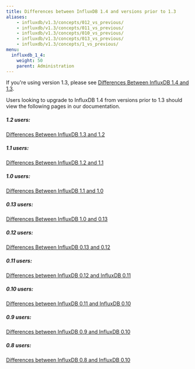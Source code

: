 ```yaml
---
title: Differences between InfluxDB 1.4 and versions prior to 1.3
aliases:
    - influxdb/v1.3/concepts/012_vs_previous/
    - influxdb/v1.3/concepts/011_vs_previous/
    - influxdb/v1.3/concepts/010_vs_previous/
    - influxdb/v1.3/concepts/013_vs_previous/
    - influxdb/v1.3/concepts/1_vs_previous/
menu:
  influxdb_1_4:
    weight: 50
    parent: Administration
---
```


If you're using version 1.3, please see [Differences Between InfluxDB 1.4 and 1.3](/influxdb/v1.4/administration/differences/).

Users looking to upgrade to InfluxDB 1.4 from versions prior to 1.3 should view the following pages in our documentation.

##### 1.2 users:
[Differences Between InfluxDB 1.3 and 1.2](/influxdb/v1.3/administration/differences/)

##### 1.1 users:
[Differences Between InfluxDB 1.2 and 1.1](https://archive.docs.influxdata.com/influxdb/v1.2/administration/differences/)

##### 1.0 users:
[Differences Between InfluxDB 1.1 and 1.0](https://archive.docs.influxdata.com/influxdb/v1.1/administration/differences/)

##### 0.13 users:
[Differences Between InfluxDB 1.0 and 0.13](https://archive.docs.influxdata.com/influxdb/v1.0/administration/013_vs_1/)

##### 0.12 users:
[Differences Between InfluxDB 0.13 and 0.12](https://archive.docs.influxdata.com/influxdb/v0.13/administration/012_vs_013/)

##### 0.11 users:
[Differences between InfluxDB 0.12 and InfluxDB 0.11](https://archive.docs.influxdata.com/influxdb/v0.12/concepts/011_vs_012/)

##### 0.10 users:
[Differences between InfluxDB 0.11 and InfluxDB 0.10](/influxdb/v1.3/administration/previous_differences/)

##### 0.9 users:
[Differences between InfluxDB 0.9 and InfluxDB 0.10](https://archive.docs.influxdata.com/influxdb/v0.10/concepts/09_vs_010/)

##### 0.8 users:
[Differences between InfluxDB 0.8 and InfluxDB 0.10](https://archive.docs.influxdata.com/influxdb/v0.10/concepts/08_vs_010/)
